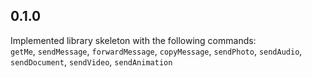 ## 0.1.0
Implemented library skeleton with the following commands: </br>
`getMe`, `sendMessage`, `forwardMessage`, `copyMessage`, `sendPhoto`, `sendAudio`, `sendDocument`, `sendVideo`, `sendAnimation`
